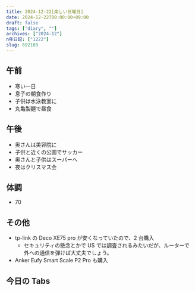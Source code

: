 ```yaml
---
title: 2024-12-22[楽しい日曜日]
date: 2024-12-22T00:00:00+09:00
draft: false
tags: ["diary", ""]
archives: ["2024-12"]
n年日記: ["1222"]
slug: 692103
---
```


## 午前

- 寒い一日
- 息子の朝食作り
- 子供は水泳教室に
- 丸亀製麺で昼食

## 午後

- 奥さんは美容院に
- 子供と近くの公園でサッカー
- 奥さんと子供はスーパーへ
- 夜はクリスマス会

## 体調

- 70

## その他

- tp-link の Deco XE75 pro が安くなっていたので、2 台購入
  - セキュリティの懸念とかで US では調査されるみたいだが、ルーターで外への通信を弾けば大丈夫でしょう。
- Anker Eufy Smart Scale P2 Pro も購入

## 今日の Tabs
